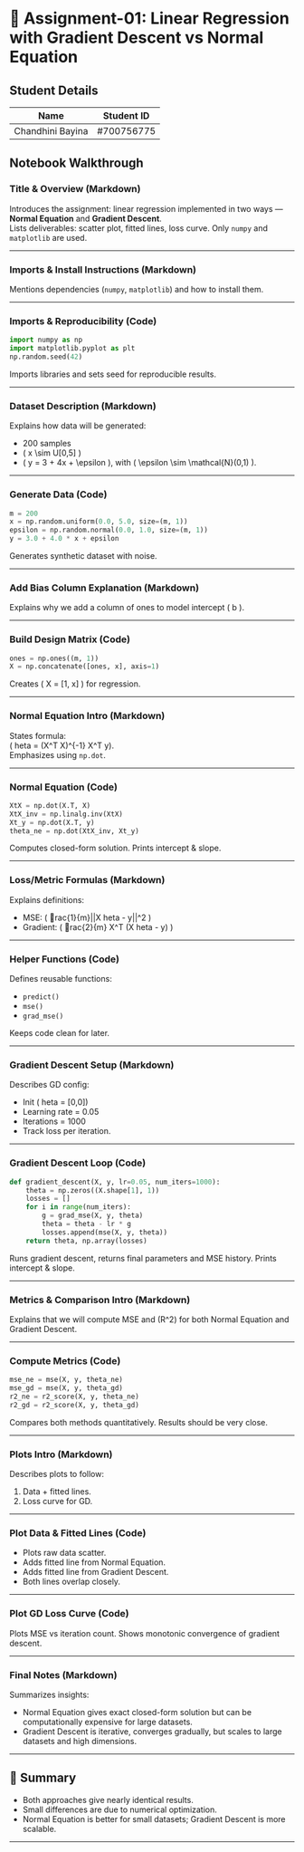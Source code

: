 # 📓 Assignment-01: Linear Regression with Gradient Descent vs Normal Equation

## Student Details

| Name | Student ID            |
|-------------|-----------------|
| Chandhini Bayina         | #700756775   |

## Notebook Walkthrough

###  Title & Overview (Markdown)
Introduces the assignment: linear regression implemented in two ways — **Normal Equation** and **Gradient Descent**.  
Lists deliverables: scatter plot, fitted lines, loss curve. Only `numpy` and `matplotlib` are used.

---

###  Imports & Install Instructions (Markdown)
Mentions dependencies (`numpy`, `matplotlib`) and how to install them.

---

###  Imports & Reproducibility (Code)
```python
import numpy as np
import matplotlib.pyplot as plt
np.random.seed(42)
```
Imports libraries and sets seed for reproducible results.

---

###  Dataset Description (Markdown)
Explains how data will be generated:  
- 200 samples  
- \( x \sim U[0,5] \)  
- \( y = 3 + 4x + \epsilon \), with \( \epsilon \sim \mathcal{N}(0,1) \).

---

###  Generate Data (Code)
```python
m = 200
x = np.random.uniform(0.0, 5.0, size=(m, 1))
epsilon = np.random.normal(0.0, 1.0, size=(m, 1))
y = 3.0 + 4.0 * x + epsilon
```
Generates synthetic dataset with noise.

---

###  Add Bias Column Explanation (Markdown)
Explains why we add a column of ones to model intercept \( b \).

---

###  Build Design Matrix (Code)
```python
ones = np.ones((m, 1))
X = np.concatenate([ones, x], axis=1)
```
Creates \( X = [1, x] \) for regression.

---

###  Normal Equation Intro (Markdown)
States formula:  
\(	heta = (X^T X)^{-1} X^T y\).  
Emphasizes using `np.dot`.

---

###  Normal Equation (Code)
```python
XtX = np.dot(X.T, X)
XtX_inv = np.linalg.inv(XtX)
Xt_y = np.dot(X.T, y)
theta_ne = np.dot(XtX_inv, Xt_y)
```
Computes closed-form solution. Prints intercept & slope.

---

###  Loss/Metric Formulas (Markdown)
Explains definitions:  
- MSE: \( rac{1}{m}||X	heta - y||^2 \)  
- Gradient: \( rac{2}{m} X^T (X	heta - y) \)  


---

###  Helper Functions (Code)
Defines reusable functions:  
- `predict()`  
- `mse()`  
- `grad_mse()`  

Keeps code clean for later.

---

###  Gradient Descent Setup (Markdown)
Describes GD config:  
- Init \(	heta = [0,0]\)  
- Learning rate = 0.05  
- Iterations = 1000  
- Track loss per iteration.

---

###  Gradient Descent Loop (Code)
```python
def gradient_descent(X, y, lr=0.05, num_iters=1000):
    theta = np.zeros((X.shape[1], 1))
    losses = []
    for i in range(num_iters):
        g = grad_mse(X, y, theta)
        theta = theta - lr * g
        losses.append(mse(X, y, theta))
    return theta, np.array(losses)
```
Runs gradient descent, returns final parameters and MSE history. Prints intercept & slope.

---

###  Metrics & Comparison Intro (Markdown)
Explains that we will compute MSE and \(R^2\) for both Normal Equation and Gradient Descent.

---

###  Compute Metrics (Code)
```python
mse_ne = mse(X, y, theta_ne)
mse_gd = mse(X, y, theta_gd)
r2_ne = r2_score(X, y, theta_ne)
r2_gd = r2_score(X, y, theta_gd)
```
Compares both methods quantitatively. Results should be very close.

---

###  Plots Intro (Markdown)
Describes plots to follow:  
1. Data + fitted lines.  
2. Loss curve for GD.

---

###  Plot Data & Fitted Lines (Code)
- Plots raw data scatter.  
- Adds fitted line from Normal Equation.  
- Adds fitted line from Gradient Descent.  
- Both lines overlap closely.

---

###  Plot GD Loss Curve (Code)
Plots MSE vs iteration count. Shows monotonic convergence of gradient descent.

---

### Final Notes (Markdown)
Summarizes insights:  
- Normal Equation gives exact closed-form solution but can be computationally expensive for large datasets.  
- Gradient Descent is iterative, converges gradually, but scales to large datasets and high dimensions.

---

## 📌 Summary
- Both approaches give nearly identical results.  
- Small differences are due to numerical optimization.  
- Normal Equation is better for small datasets; Gradient Descent is more scalable.  

---
